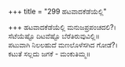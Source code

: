 +++
title = "299 ಹಟವಾದಕೆಡೆಯೆಲ್ಲಿ"

+++
ಹಟವಾದಕೆಡೆಯೆಲ್ಲಿ ಮನುಜಪ್ರಪಂಚದಲಿ?।  
ಸೆಟೆಯೆಷ್ಟೊ ದಿಟವೆಷ್ಟೊ ಬೆರೆತಿರುವುವಿಲ್ಲಿ॥  
ಪಟುವಾಗಿ ನಿಲಲಹುದೆ ಮಣಲೊಳೆಸಗಿದ ಗೋಡೆ?।  
ಕಟುತೆ ಸಲ್ಲದು ಜಗಕೆ - ಮಂಕುತಿಮ್ಮ॥  
